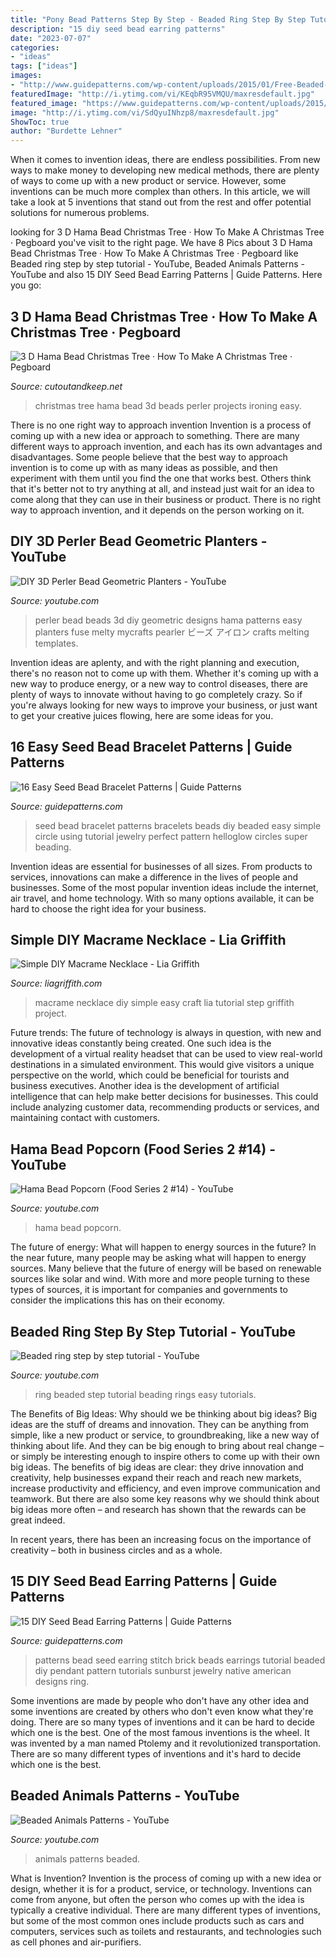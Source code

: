 ```yaml
---
title: "Pony Bead Patterns Step By Step - Beaded Ring Step By Step Tutorial"
description: "15 diy seed bead earring patterns"
date: "2023-07-07"
categories:
- "ideas"
tags: ["ideas"]
images:
- "http://www.guidepatterns.com/wp-content/uploads/2015/01/Free-Beaded-Bracelet-Patterns-Seed-Bead.jpg"
featuredImage: "http://i.ytimg.com/vi/KEqbR95VMQU/maxresdefault.jpg"
featured_image: "https://www.guidepatterns.com/wp-content/uploads/2015/01/Seed-Bead-Earrings-Patterns-Free.jpg"
image: "http://i.ytimg.com/vi/SdQyuINhzp8/maxresdefault.jpg"
ShowToc: true
author: "Burdette Lehner"
---
```



When it comes to invention ideas, there are endless possibilities. From new ways to make money to developing new medical methods, there are plenty of ways to come up with a new product or service. However, some inventions can be much more complex than others. In this article, we will take a look at 5 inventions that stand out from the rest and offer potential solutions for numerous problems.

	

		
looking for 3 D Hama Bead Christmas Tree · How To Make A Christmas Tree · Pegboard you've visit to the right page. We have 8 Pics about 3 D Hama Bead Christmas Tree · How To Make A Christmas Tree · Pegboard like Beaded ring step by step tutorial - YouTube, Beaded Animals Patterns - YouTube and also 15 DIY Seed Bead Earring Patterns | Guide Patterns. Here you go:
		
    
## 3 D Hama Bead Christmas Tree · How To Make A Christmas Tree · Pegboard

<img loading=lazy src="http://images.coplusk.net/project_images/139707/image/full_2012-12-03_13.29.58.jpg" onerror="this.onerror=null;this.src='https://tse1.mm.bing.net/th?id=OIP.Iq_t-RyEk4UAOcQq2FaZiAHaJ4&amp;pid=15.1';" alt="3 D Hama Bead Christmas Tree · How To Make A Christmas Tree · Pegboard">

_Source: cutoutandkeep.net_

>christmas tree hama bead 3d beads perler projects ironing easy. 

	

There is no one right way to approach invention
Invention is a process of coming up with a new idea or approach to something. There are many different ways to approach invention, and each has its own advantages and disadvantages. Some people believe that the best way to approach invention is to come up with as many ideas as possible, and then experiment with them until you find the one that works best. Others think that it's better not to try anything at all, and instead just wait for an idea to come along that they can use in their business or product. There is no right way to approach invention, and it depends on the person working on it.

    
## DIY 3D Perler Bead Geometric Planters - YouTube

<img loading=lazy src="https://i.ytimg.com/vi/lQAjcxH20Ko/maxresdefault.jpg" onerror="this.onerror=null;this.src='https://tse2.mm.bing.net/th?id=OIP.9fwd2MIJqYIWA3kY-MWlygHaEK&amp;pid=15.1';" alt="DIY 3D Perler Bead Geometric Planters - YouTube">

_Source: youtube.com_

>perler bead beads 3d diy geometric designs hama patterns easy planters fuse melty mycrafts pearler ビーズ アイロン crafts melting templates. 

	

Invention ideas are aplenty, and with the right planning and execution, there's no reason not to come up with them. Whether it's coming up with a new way to produce energy, or a new way to control diseases, there are plenty of ways to innovate without having to go completely crazy. So if you're always looking for new ways to improve your business, or just want to get your creative juices flowing, here are some ideas for you.

    
## 16 Easy Seed Bead Bracelet Patterns | Guide Patterns

<img loading=lazy src="http://www.guidepatterns.com/wp-content/uploads/2015/01/Free-Beaded-Bracelet-Patterns-Seed-Bead.jpg" onerror="this.onerror=null;this.src='https://tse3.mm.bing.net/th?id=OIP.PSzsjs0Xo6M7rvUZWaTHCgHaLH&amp;pid=15.1';" alt="16 Easy Seed Bead Bracelet Patterns | Guide Patterns">

_Source: guidepatterns.com_

>seed bead bracelet patterns bracelets beads diy beaded easy simple circle using tutorial jewelry perfect pattern helloglow circles super beading. 

	

Invention ideas are essential for businesses of all sizes. From products to services, innovations can make a difference in the lives of people and businesses. Some of the most popular invention ideas include the internet, air travel, and home technology. With so many options available, it can be hard to choose the right idea for your business.

    
## Simple DIY Macrame Necklace - Lia Griffith

<img loading=lazy src="https://s3-us-west-2.amazonaws.com/lia-griffith-media/wp-content/uploads/2016/07/Macrame_Necklace_00031.jpg" onerror="this.onerror=null;this.src='https://tse4.mm.bing.net/th?id=OIP.yRZ1L3zKRXs7OBtioGhosAHaLQ&amp;pid=15.1';" alt="Simple DIY Macrame Necklace - Lia Griffith">

_Source: liagriffith.com_

>macrame necklace diy simple easy craft lia tutorial step griffith project. 

	

Future trends:
The future of technology is always in question, with new and innovative ideas constantly being created. One such idea is the development of a virtual reality headset that can be used to view real-world destinations in a simulated environment. This would give visitors a unique perspective on the world, which could be beneficial for tourists and business executives. Another idea is the development of artificial intelligence that can help make better decisions for businesses. This could include analyzing customer data, recommending products or services, and maintaining contact with customers.

    
## Hama Bead Popcorn (Food Series 2 #14) - YouTube

<img loading=lazy src="https://i.ytimg.com/vi/WHOH8V83At0/maxresdefault.jpg" onerror="this.onerror=null;this.src='https://tse3.mm.bing.net/th?id=OIP.uTPPsZedZMp4mXkms5W27QHaEK&amp;pid=15.1';" alt="Hama Bead Popcorn (Food Series 2 #14) - YouTube">

_Source: youtube.com_

>hama bead popcorn. 

	

The future of energy: What will happen to energy sources in the future?
In the near future, many people may be asking what will happen to energy sources. Many believe that the future of energy will be based on renewable sources like solar and wind. With more and more people turning to these types of sources, it is important for companies and governments to consider the implications this has on their economy.

    
## Beaded Ring Step By Step Tutorial - YouTube

<img loading=lazy src="http://i.ytimg.com/vi/SdQyuINhzp8/maxresdefault.jpg" onerror="this.onerror=null;this.src='https://tse3.mm.bing.net/th?id=OIP.Kmd8bFeejmc_DKeCYQPqTwHaEK&amp;pid=15.1';" alt="Beaded ring step by step tutorial - YouTube">

_Source: youtube.com_

>ring beaded step tutorial beading rings easy tutorials. 

	

The Benefits of Big Ideas: Why should we be thinking about big ideas?
Big ideas are the stuff of dreams and innovation. They can be anything from simple, like a new product or service, to groundbreaking, like a new way of thinking about life. And they can be big enough to bring about real change – or simply be interesting enough to inspire others to come up with their own big ideas.
The benefits of big ideas are clear: they drive innovation and creativity, help businesses expand their reach and reach new markets, increase productivity and efficiency, and even improve communication and teamwork. But there are also some key reasons why we should think about big ideas more often – and research has shown that the rewards can be great indeed.

In recent years, there has been an increasing focus on the importance of creativity – both in business circles and as a whole.

    
## 15 DIY Seed Bead Earring Patterns | Guide Patterns

<img loading=lazy src="https://www.guidepatterns.com/wp-content/uploads/2015/01/Seed-Bead-Earrings-Patterns-Free.jpg" onerror="this.onerror=null;this.src='https://tse2.mm.bing.net/th?id=OIP.lF7roSo1hhX-IzGof9BMeAHaFj&amp;pid=15.1';" alt="15 DIY Seed Bead Earring Patterns | Guide Patterns">

_Source: guidepatterns.com_

>patterns bead seed earring stitch brick beads earrings tutorial beaded diy pendant pattern tutorials sunburst jewelry native american designs ring. 

	

Some inventions are made by people who don't have any other idea and some inventions are created by others who don't even know what they're doing. There are so many types of inventions and it can be hard to decide which one is the best. One of the most famous inventions is the wheel. It was invented by a man named Ptolemy and it revolutionized transportation. There are so many different types of inventions and it's hard to decide which one is the best.

    
## Beaded Animals Patterns - YouTube

<img loading=lazy src="http://i.ytimg.com/vi/KEqbR95VMQU/maxresdefault.jpg" onerror="this.onerror=null;this.src='https://tse2.mm.bing.net/th?id=OIP.dqktvQBSVhrEMj3c24yjDQHaEK&amp;pid=15.1';" alt="Beaded Animals Patterns - YouTube">

_Source: youtube.com_

>animals patterns beaded. 

	

What is Invention?
Invention is the process of coming up with a new idea or design, whether it is for a product, service, or technology. Inventions can come from anyone, but often the person who comes up with the idea is typically a creative individual. There are many different types of inventions, but some of the most common ones include products such as cars and computers, services such as toilets and restaurants, and technologies such as cell phones and air-purifiers.

